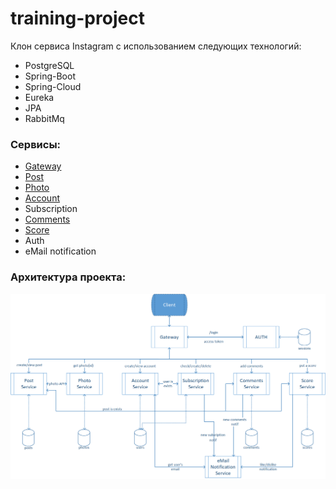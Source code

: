 # training-project

Клон сервиса Instagram с использованием следующих технологий:
* PostgreSQL
* Spring-Boot
* Spring-Cloud
* Eureka
* JPA
* RabbitMq


### Сервисы:
* [Gateway](https://github.com/Chernyllexs/insta-gateway-service)
* [Post](https://github.com/Chernyllexs/inst-post-service)
* [Photo](https://github.com/Chernyllexs/inst-photo-service)
* [Account](https://github.com/Chernyllexs/insta-account-service)
* Subscription
* [Comments](https://github.com/Chernyllexs/inst-comment-service)
* [Score](https://github.com/Chernyllexs/inst-score-service)
* Auth
* eMail notification 


### Архитектура проекта:
![Alt-текст](https://github.com/Chernyllexs/training-project/blob/master/docs/img/services_v_1.png "bd")

